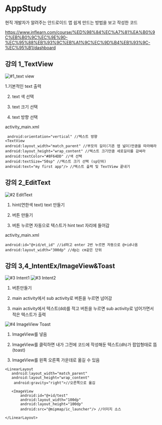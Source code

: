 # AppStudy
현직 개발자가 알려주는 안드로이드 앱 쉽게 만드는 방법을 보고 작성한 코드

https://www.inflearn.com/course/%ED%98%84%EC%A7%81%EA%B0%9C%EB%B0%9C%EC%9E%90-%EC%95%88%EB%93%9C%EB%A1%9C%EC%9D%B4%EB%93%9C-%EC%95%B1/dashboard

## 강의 1_TextView

![#1_text view](https://user-images.githubusercontent.com/52192706/103891569-6bddac80-512d-11eb-898f-cb24b595dfee.JPG)

1.기본적인 text 출력

2. text 색 선택

3. text 크기 선택

4. text 방향 선택

activity_main.xml
```
 android:orientation="vertical" //텍스트 방향
<TextView
android:layout_width="match_parent" //부모의 길이(기존 앱 넓이)만큼을 따라해라
android:layout_height="wrap_content" //텍스트 크기만큼 세로길이를 감싸라
android:textColor="#8F64DD" //색 선택
android:textSize="50sp" //텍스트 크기 선택 (sp단위)
android:text="my first app"/> //텍스트 출력 및 TextView 끝내기
```

## 강의 2_EditText

![#2 EditText](https://user-images.githubusercontent.com/52192706/103891573-6d0ed980-512d-11eb-910c-9ba26fbe959d.JPG)

1. hint(연한색 text) text 만들기

2. 버튼 만들기

3. 버튼 누르면 자동으로 텍스트가 hint text 자리에 들어감

activity_main.xml
```
android:id="@+id/et_id" //id하고 enter 2번 누르면 자동으로 @+id나옴
android:layout_width="300dp" //dp는 cm같은 단위
```

## 강의 3,4_IntentEx/ImageView&Toast

![#3 Intent1](https://user-images.githubusercontent.com/52192706/104125940-4525ad00-539d-11eb-982e-b3c9f30f55d3.JPG)
![#3 Intent2](https://user-images.githubusercontent.com/52192706/104125944-4656da00-539d-11eb-8f4c-5ea89b00c32f.JPG)

1. 버튼만들기

2. main activity에서 sub activity로 버튼을 누르면 넘어감

3. main activity에서 텍스트(dd)를 적고 버튼을 누르면 sub activity로 넘어가면서 적은 텍스트가 출력

![#4 ImageView Toast](https://user-images.githubusercontent.com/52192706/104125947-48209d80-539d-11eb-9048-e13fa6200222.JPG)

1. ImageView를 넣음

2. ImageView를 클릭하면 내가 그전에 코드에 작성해둔 텍스트(dh)가 팝업형태로 뜸(toast)

3. ImageView를 왼쪽 오른쪽 가운데로 옮길 수 있음

```
<LinearLayout
   android:layout_width="match_parent"
   android:layout_height="wrap_content"
    android:gravity="right">//오른쪽으로 옮김
    
   <ImageView
       android:id="@+id/test"
       android:layout_width="100dp"
       android:layout_height="100dp"
       android:src="@mipmap/ic_launcher"/> //이미지 소스

</LinearLayout>
```
